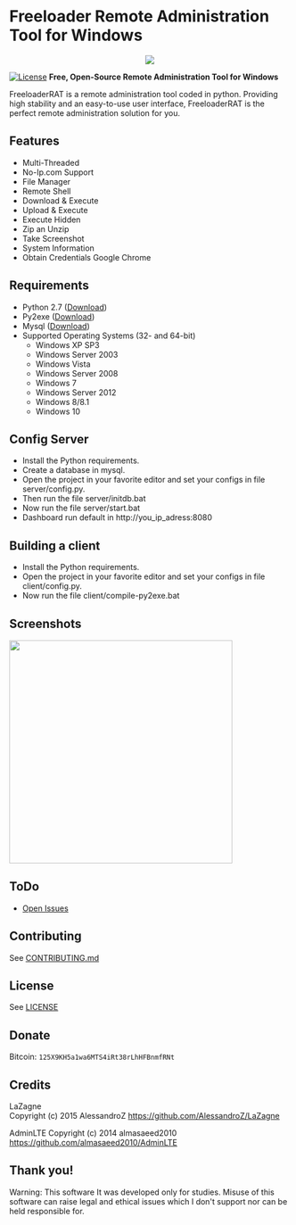 Freeloader Remote Administration Tool for Windows
=========

 <p align="center"> 
<img src="https://i.imgur.com/ut6Oxxt.jpg"/>
</p>

[![License](http://img.shields.io/badge/license-MIT-green.svg)](https://github.com/sl4ureano/Freeloader-Remote-Administration-Tool-for-Windows/blob/master/LICENSE)
**Free, Open-Source Remote Administration Tool for Windows**

FreeloaderRAT is a remote administration tool coded in python. Providing high stability and an easy-to-use user interface, FreeloaderRAT is the perfect remote administration solution for you.

Features
---

* Multi-Threaded
* No-Ip.com Support
* File Manager
* Remote Shell
* Download & Execute
* Upload & Execute
* Execute Hidden
* Zip an Unzip
* Take Screenshot
* System Information
* Obtain Credentials Google Chrome

Requirements
---
* Python 2.7 ([Download](https://www.python.org/download/releases/2.7/))
* Py2exe ([Download](http://www.py2exe.org/))
* Mysql ([Download](https://www.mysql.com/downloads/))
* Supported Operating Systems (32- and 64-bit)
  * Windows XP SP3
  * Windows Server 2003
  * Windows Vista
  * Windows Server 2008
  * Windows 7
  * Windows Server 2012
  * Windows 8/8.1
  * Windows 10

Config Server
---
* Install the Python requirements.
* Create a database in mysql.
* Open the project in your favorite editor and set your configs in file server/config.py.
* Then run the file server/initdb.bat
* Now run the file server/start.bat
* Dashboard run default in http://you_ip_adress:8080

Building a client
---
* Install the Python requirements.
* Open the project in your favorite editor and set your configs in file client/config.py.
* Now run the file client/compile-py2exe.bat

Screenshots
---
<div class="container">
    <img src="https://i.imgur.com/AuGuPrQ.png" height="400" width="400" />    
</div>
 
ToDo
---
* [Open Issues](https://github.com/sl4ureano/Freeloader-Remote-Administration-Tool-for-Windows/issues)

Contributing
---
See [CONTRIBUTING.md](/CONTRIBUTING.md)

License
---
See [LICENSE](/LICENSE)

Donate
---
Bitcoin: `125X9KH5a1wa6MTS4iRt38rLhHFBnmfRNt`

Credits
---
LaZagne  
Copyright (c) 2015 AlessandroZ
https://github.com/AlessandroZ/LaZagne

AdminLTE 
Copyright (c) 2014 almasaeed2010 
https://github.com/almasaeed2010/AdminLTE

Thank you!
---
Warning: This software It was developed only for studies. Misuse of this software can raise legal and ethical issues which I don't support nor can be held responsible for.
